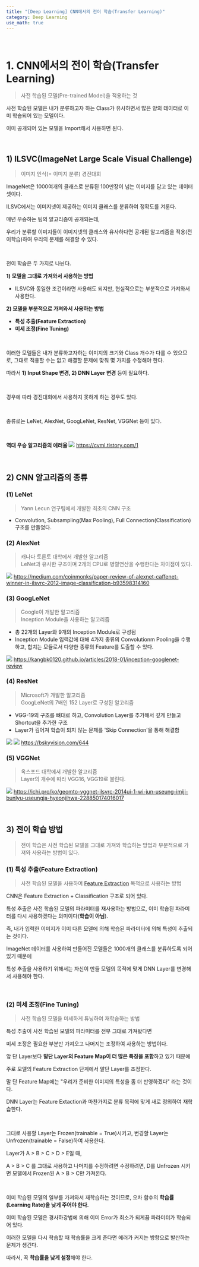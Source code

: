 ```yaml
---
title: "[Deep Learning] CNN에서의 전이 학습(Transfer Learning)"
category: Deep Learning
use_math: true
---
```


<br>

# 1. CNN에서의 전이 학습(Transfer Learning)
> 사전 학습된 모델(Pre-trained Model)을 적용하는 것

사전 학습된 모델은 내가 분류하고자 하는 Class가 유사하면서 많은 양의 데이터로 이미 학습되어 있는 모델이다.

이미 공개되어 있는 모델을 Import해서 사용하면 된다.

<br>

## 1) ILSVC(ImageNet Large Scale Visual Challenge)
> 이미지 인식(= 이미지 분류) 경진대회

ImageNet은 1000여개의 클래스로 분류된 100만장이 넘는 이미지를 담고 있는 데이터셋이다.

ILSVC에서는 이미지넷이 제공하는 이미지 클래스를 분류하여 정확도를 겨룬다.

매년 우승하는 팀의 알고리즘이 공개되는데,

우리가 분류할 이미지들이 이미지넷의 클래스와 유사하다면 공개된 알고리즘을 적용(전이학습)하여 우리의 문제를 해결할 수 있다.

<br>

전이 학습은 두 가지로 나뉜다.

**1) 모델을 그대로 가져와서 사용하는 방법**
  - ILSVC와 동일한 조건이라면 사용해도 되지만, 현실적으로는 부분적으로 가져와서 사용한다.

**2) 모델을 부분적으로 가져와서 사용하는 방법**
  - **특성 추출(Feature Extraction)**
  - **미세 조정(Fine Tuning)**

<br>

이러한 모델들은 내가 분류하고자하는 이미지의 크기와 Class 개수가 다를 수 있으므로, 그대로 적용할 수는 없고 해결할 문제에 맞춰 몇 가지를 수정해야 한다.

따라서 **1) Input Shape 변경, 2) DNN Layer 변경** 등이 필요하다.

<br>

경우에 따라 경진대회에서 사용하지 못하게 하는 경우도 있다.

<br>

종류로는 LeNet, AlexNet, GoogLeNet, ResNet, VGGNet 등이 있다.

<br>

**역대 우승 알고리즘의 에러율**
![](/assets/images/posts/dl/ilsvc.png)
https://cvml.tistory.com/1

<br>

## 2) CNN 알고리즘의 종류

### (1) LeNet
> Yann Lecun 연구팀에서 개발한 최초의 CNN 구조

- Convolution, Subsampling(Max Pooling), Full Connection(Classification) 구조를 만들었다.

### (2) AlexNet
> 캐나다 토론토 대학에서 개발한 알고리즘 <br>
> LeNet과 유사한 구조이며 2개의 CPU로 병렬연산을 수행한다는 차이점이 있다.

![](/assets/images/posts/dl/alexnet.png)
https://medium.com/coinmonks/paper-review-of-alexnet-caffenet-winner-in-ilsvrc-2012-image-classification-b93598314160

### (3) GoogLeNet
> Google이 개발한 알고리즘<br>
> Inception Module을 사용하는 알고리즘

- 총 22개의 Layer와 9개의 Inception Module로 구성됨
- Inception Module 
  입력값에 대해 4가지 종류의 Convolutionm Pooling을 수행하고, 합치는 모듈로서 다양한 종류의 Feature를 도출할 수 있다.
  
![](/assets/images/posts/dl/googlenet.png)
https://kangbk0120.github.io/articles/2018-01/inception-googlenet-review

### (4) ResNet
> Microsoft가 개발한 알고리즘 <br>
> GoogLeNet의 7배인 152 Layer로 구성된 알고리즘

- VGG-19의 구조를 뼈대로 하고, Convolution Layer를 추가해서 깊게 만들고 Shortcut을 추가한 구조
- Layer가 깊어져 학습이 되지 않는 문제를 'Skip Connection'을 통해 해결함

![](/assets/images/posts/dl/resnet.jpeg)
![](/assets/images/posts/dl/residualblock.png)
https://bskyvision.com/644

### (5) VGGNet
> 옥스포드 대학에서 개발한 알고리즘 <br>
> Layer의 개수에 따라 VGG16, VGG19로 불린다.

![](/assets/images/posts/dl/vggnet.png)
https://ichi.pro/ko/geomto-vggnet-ilsvrc-2014ui-1-wi-jun-useung-imiji-bunlyu-useungja-hyeonjihwa-228850174016017

<br>

## 3) 전이 학습 방법
> 전이 학습은 사전 학습된 모델을 그대로 가져와 학습하는 방법과 부분적으로 가져와 사용하는 방법이 있다.<br>

### (1) 특성 추출(Feature Extraction)
> 사전 학습된 모델을 사용하여 <a href="https://gilbertlim.github.io/deep%20learning/dl_cnn/">Feature Extraction</a> 목적으로 사용하는 방법

CNN은 Feature Extraction + Classification 구조로 되어 있다.

특성 추출은 사전 학습된 모델의 파라미터를 재사용하는 방법으로, 이미 학습된 파라미터를 다시 사용하겠다는 의미이다(**학습이 아님**).

즉, 내가 입력한 이미지가 이미 다른 모델에 의해 학습된 파라미터에 의해 특성이 추출되는 것이다.

ImageNet 데이터를 사용하여 만들어진 모델들은 1000개의 클래스를 분류하도록 되어있기 때문에

특성 추출을 사용하기 위해서는 자신이 만들 모델의 목적에 맞게 DNN Layer를 변경해서 사용해야 한다.

<br>

### (2) 미세 조정(Fine Tuning)
> 사전 학습된 모델을 미세하게 튜닝하여 재학습하는 방법

특성 추출이 사전 학습된 모델의 파라미터를 전부 그대로 가져왔다면 

미세 조정은 필요한 부분만 가져오고 나머지는 조정하여 사용하는 방법이다.

앞 단 Layer보다 **말단 Layer의 Feature Map이 더 많은 특징을 포함**하고 있기 때문에

주로 모델의 Feature Extraction 단계에서 말단 Layer를 조정한다.

말 단 Feature Map에는 "우리가 준비한 이미지의 특성을 좀 더 반영하겠다" 라는 것이다.

DNN Layer는 Feature Extaction과 마찬가지로 분류 목적에 맞게 새로 정의하여 재학습한다.

<br>

그대로 사용할 Layer는 Frozen(trainable = True)시키고, 변경할 Layer는 Unfrozen(trainable = False)하여 사용한다.

Layer가 A > B > C > D > E일 때, 

A > B > C 를 그대로 사용하고 나머지를 수정하려면 수정하려면, D를 Unfrozen 시키면 모델에서 Frozen된 A > B > C만 가져온다.

<br>

이미 학습된 모델의 일부를 가져와서 재학습하는 것이므로, 오차 함수의 **학습률(Learning Rate)을 낮게 주어야 한다.**

이미 학습된 모델은 경사하강법에 의해 이미 Error가 최소가 되게끔 파라미터가 학습되어 있다.

이러한 모델을 다시 학습할 때 학습률을 크게 준다면 에러가 커지는 방향으로 발산하는 문제가 생긴다.

따라서, 꼭 **학습률을 낮게 설정**해야 한다.

<!-- <br>

## 실습
- <a href="https://colab.research.google.com/drive/1lElwqN_3hbV2fJVXmT7SYYzWcWJhbGNV?usp=sharing">Cats and Dogs 분류 - VGG 16 Feature Extraction</a>
- <a href="https://colab.research.google.com/drive/1Oi8_W6S0Wlc6LLoVpKXhNIT9amTRHeIb?usp=sharing">Cats and Dogs 분류 - VGG 16 Fine Tuning</a>
- <a href="https://drive.google.com/file/d/1_hjxCj_EMbL5JxY9ei3kuKQvrQWy4YJB/view?usp=sharing">CNN 모델의 Feature Map 생성 과정 시각화</a>
- <a href="https://colab.research.google.com/drive/1G69Eqa5S00XsRcB9Onr7J2RiCTAkxjQN?usp=sharing">MobileNetV2</a> -->